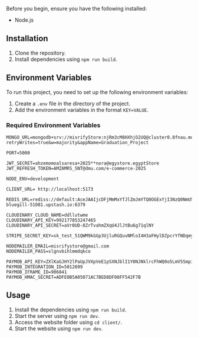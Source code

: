 Before you begin, ensure you have the following installed:

- Node.js

## Installation

1. Clone the repository.
2. Install dependencies using `npm run build`.

## Environment Variables

To run this project, you need to set up the following environment variables:

1. Create a `.env` file in the directory of the project.
2. Add the environment variables in the format `KEY=VALUE`.

### Required Environment Variables

```plaintext
MONGO_URL=mongodb+srv://misrifyStore:njRm3cM8HXhjO2UQ@cluster0.8fnau.mongodb.net/Graduation_Project?retryWrites=true&w=majority&appName=Graduation_Project

PORT=5000

JWT_SECRET=ahzemomoalsaresa+2025**nora@egystore.egyptStore
JWT_REFRESH_TOKEN=AMZAMRS_SNT@dmu.com/e-commerce-2025

NODE_ENV=development

CLIENT_URL= http://localhost:5173

REDIS_URL=rediss://default:AceJAAIjcDFjMmMxYTJlZmJmYTQ0OGExYjI3NzQ0NmU5ZjU2NGU3MXAxMA@brave-bluegill-51081.upstash.io:6379

CLOUDINARY_CLOUD_NAME=ddllutwme
CLOUDINARY_API_KEY=992177853247465
CLOUDINARY_API_SECRET=aVr0UD-8ZrTvahmZXqU4JlJtBu6g71qlNY

STRIPE_SECRET_KEY=sk_test_51QWM9kGGp3UjluRGQuvNMloI4H3aFHylDZpcrYfNDqmyV6HKClhdxMnnq4pJPBXU3Al9fF8p3Nvz6GKI2HUdFtq400f5nnaf90

NODEMAILER_EMAIL=misrifystore@gmail.com
NODEMAILER_PASS=slgnvbihlmmdqkco

PAYMOB_API_KEY=ZXlKaGJHY2lPaUpJVXpVeE1pSXNJblI1Y0NJNklrcFhWQ0o5LmV5SmpiR0Z6Y3lJNklrMWxjbU5vWVc1MElpd2ljSEp2Wm1sc1pWOXdheUk2TVRBek1EQXhOU3dpYm1GdFpTSTZJbWx1YVhScFlXd2lmUS5DVlF5RzZETE40SjJjdXFJeWYzZG9nbTNLc0tTZDluNmZhazF0S3BhcGVSX3BjX1VYR3dhTzFUY1BRdDRuTDBReFVfSXpkT3d4TTFUeU9lNjU0OTZHZw==
PAYMOB_INTEGRATION_ID=5012699
PAYMOB_IFRAME_ID=906841
PAYMOB_HMAC_SECRET=ADFE0B5A05071AC7BED8DF08FF542F7B

```

## Usage

1. Install the dependencies using `npm run build`.
2. Start the server using `npm run dev`.
3. Access the website folder using `cd client/`.
4. Start the website using `npm run dev`.
